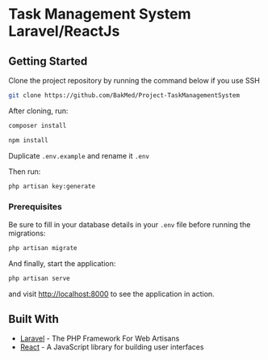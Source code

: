 # Task Management System Laravel/ReactJs



## Getting Started

Clone the project repository by running the command below if you use SSH

```bash
git clone https://github.com/BakMed/Project-TaskManagementSystem
```

After cloning, run:

```bash
composer install
```

```bash
npm install
```

Duplicate `.env.example` and rename it `.env`

Then run:

```bash
php artisan key:generate
```

### Prerequisites

Be sure to fill in your database details in your `.env` file before running the migrations:

```bash
php artisan migrate
```

And finally, start the application:

```bash
php artisan serve
```

and visit [http://localhost:8000](http://localhost:8000) to see the application in action.

## Built With

* [Laravel](https://laravel.com) - The PHP Framework For Web Artisans
* [React](https://reactjs.org) - A JavaScript library for building user interfaces
